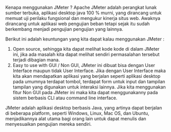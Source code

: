 Kenapa menggunakan JMeter ?
Apache JMeter adalah perangkat lunak sumber terbuka, aplikasi desktop java 100 % murni, yang dirancang untuk memuat uji perilaku fungsional dan mengukur kinerja situs web. Awaknya dirancang untuk aplikasi web pengujian beban tetapi sejak itu sudah berkembang menjadi pengujian pengujian yang lainnya. 

Berikut ini adalah keuntungan yang kita dapat kalau menggunakan JMeter :
1. Open source, sehingga kita dapat melihat kode kode di dalam JMeter ini, jika ada masalah kita dapat melihat sendiri permasalahan tersebut terjadi dibagian mana. 
2. Easy to use with GUI / Non GUI, JMeter ini dibuat bisa dengan User Interface maupun tidak User Interface. Jika dengan User Interface maka kita akan mendapatkan aplikasi yang berjalan seperti aplikasi desktop pada umumnya terdapat tombol, terdapat form untuk input dan tampilan tampilan yang digunakan untuk interaksi lainnya. Jika kita menggunakan fitur Non GUI pada JMeter ini maka kita dapat menggunakanny pada sistem berbasis CLI atau command line interface.

JMeter adalah aplikasi desktop berbasis Java, yang artinya dapat berjalan di beberapa platform, seperti Windows, Linux, Mac OS, dan Ubuntu, menjadikannya alat utama bagi orang lain untuk dapat menulis dan menyesuaikan pengujian mereka sendiri.